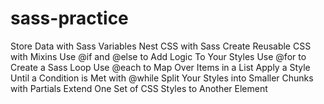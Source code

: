 # sass-practice
Store Data with Sass Variables
Nest CSS with Sass
Create Reusable CSS with Mixins
Use @if and @else to Add Logic To Your Styles
Use @for to Create a Sass Loop
Use @each to Map Over Items in a List
Apply a Style Until a Condition is Met with @while
Split Your Styles into Smaller Chunks with Partials
Extend One Set of CSS Styles to Another Element
